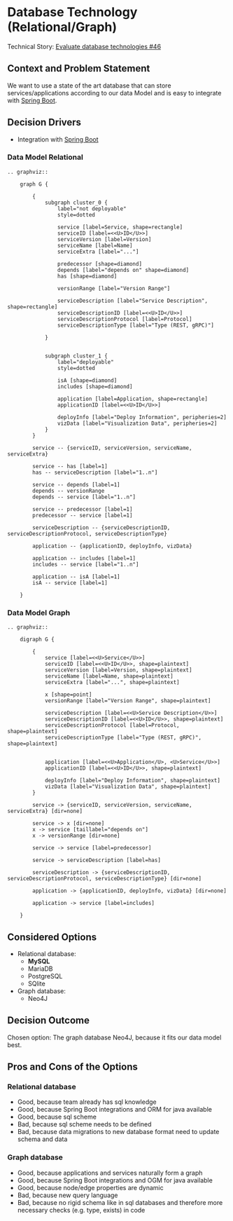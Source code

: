 # Database Technology (Relational/Graph)

Technical Story: [Evaluate database technologies #46](https://github.com/UST-MICO/mico/issues/46)

## Context and Problem Statement

We want to use a state of the art database that can store services/applications according to our data Model and is easy to integrate with [Spring Boot](0001-java-framework.md).

## Decision Drivers

* Integration with [Spring Boot](0001-java-framework.md)

### Data Model Relational

```eval_rst
.. graphviz::

    graph G {

        {
	        subgraph cluster_0 {
                label="not deployable"
                style=dotted

                service [label=Service, shape=rectangle]
                serviceID [label=<<U>ID</U>>]
                serviceVersion [label=Version]
                serviceName [label=Name]
                serviceExtra [label="..."]

                predecessor [shape=diamond]
                depends [label="depends on" shape=diamond]
                has [shape=diamond]

                versionRange [label="Version Range"]

                serviceDescription [label="Service Description", shape=rectangle]
                serviceDescriptionID [label=<<U>ID</U>>]
                serviceDescriptionProtocol [label=Protocol]
                serviceDescriptionType [label="Type (REST, gRPC)"]

            }


	        subgraph cluster_1 {
                label="deployable"
                style=dotted

                isA [shape=diamond]
                includes [shape=diamond]

                application [label=Application, shape=rectangle]
                applicationID [label=<<U>ID</U>>]

                deployInfo [label="Deploy Information", peripheries=2]
                vizData [label="Visualization Data", peripheries=2]
            }
        }

        service -- {serviceID, serviceVersion, serviceName, serviceExtra}

        service -- has [label=1]
        has -- serviceDescription [label="1..n"]

        service -- depends [label=1]
        depends -- versionRange
        depends -- service [label="1..n"]

        service -- predecessor [label=1]
        predecessor -- service [label=1]

        serviceDescription -- {serviceDescriptionID, serviceDescriptionProtocol, serviceDescriptionType}

        application -- {applicationID, deployInfo, vizData}

        application -- includes [label=1]
        includes -- service [label="1..n"]

        application -- isA [label=1]
        isA -- service [label=1]

    }
```

### Data Model Graph

```eval_rst
.. graphviz::

    digraph G {

        {
            service [label=<<U>Service</U>>]
            serviceID [label=<<U>ID</U>>, shape=plaintext]
            serviceVersion [label=Version, shape=plaintext]
            serviceName [label=Name, shape=plaintext]
            serviceExtra [label="...", shape=plaintext]

            x [shape=point]
            versionRange [label="Version Range", shape=plaintext]

            serviceDescription [label=<<U>Service Description</U>>]
            serviceDescriptionID [label=<<U>ID</U>>, shape=plaintext]
            serviceDescriptionProtocol [label=Protocol, shape=plaintext]
            serviceDescriptionType [label="Type (REST, gRPC)", shape=plaintext]


            application [label=<<U>Application</U>, <U>Service</U>>]
            applicationID [label=<<U>ID</U>>, shape=plaintext]

            deployInfo [label="Deploy Information", shape=plaintext]
            vizData [label="Visualization Data", shape=plaintext]
        }

        service -> {serviceID, serviceVersion, serviceName, serviceExtra} [dir=none]

        service -> x [dir=none]
        x -> service [taillabel="depends on"]
        x -> versionRange [dir=none]

        service -> service [label=predecessor]

        service -> serviceDescription [label=has]

        serviceDescription -> {serviceDescriptionID, serviceDescriptionProtocol, serviceDescriptionType} [dir=none]

        application -> {applicationID, deployInfo, vizData} [dir=none]

        application -> service [label=includes]

    }
```


## Considered Options

* Relational database:
    * __MySQL__
    * MariaDB
    * PostgreSQL
    * SQlite
* Graph database:
    * Neo4J

## Decision Outcome

Chosen option: The graph database Neo4J, because it fits our data model best.

## Pros and Cons of the Options

### Relational database

* Good, because team already has sql knowledge
* Good, because Spring Boot integrations and ORM for java available
* Good, because sql scheme
* Bad, because sql scheme needs to be defined
* Bad, because data migrations to new database format need to update schema and data

### Graph database

* Good, because applications and services naturally form a graph
* Good, because Spring Boot integrations and OGM for java available
* Good, because node/edge properties are dynamic
* Bad, because new query language
* Bad, because no rigid schema like in sql databases and therefore more necessary checks (e.g. type, exists) in code
